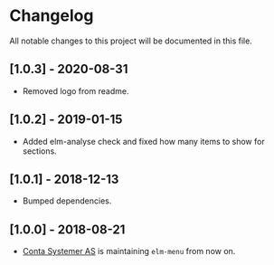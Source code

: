 # Changelog
All notable changes to this project will be documented in this file.

## [1.0.3] - 2020-08-31
- Removed logo from readme.

## [1.0.2] - 2019-01-15
- Added elm-analyse check and fixed how many items to show for sections.

## [1.0.1] - 2018-12-13
- Bumped dependencies.

## [1.0.0] - 2018-08-21
- [Conta Systemer AS](https://contasystemer.no/) is maintaining `elm-menu` from now on.